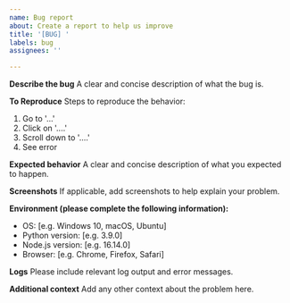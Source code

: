 ```yaml
---
name: Bug report
about: Create a report to help us improve
title: '[BUG] '
labels: bug
assignees: ''

---
```


**Describe the bug**
A clear and concise description of what the bug is.

**To Reproduce**
Steps to reproduce the behavior:
1. Go to '...'
2. Click on '....'
3. Scroll down to '....'
4. See error

**Expected behavior**
A clear and concise description of what you expected to happen.

**Screenshots**
If applicable, add screenshots to help explain your problem.

**Environment (please complete the following information):**
 - OS: [e.g. Windows 10, macOS, Ubuntu]
 - Python version: [e.g. 3.9.0]
 - Node.js version: [e.g. 16.14.0]
 - Browser: [e.g. Chrome, Firefox, Safari]

**Logs**
Please include relevant log output and error messages.

**Additional context**
Add any other context about the problem here.


